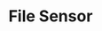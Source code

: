 ---
title: File Sensor
weight: 1
variants: +flyte -serverless -byoc -byok
layout: py_example
example_file: /external/unionai-examples/flyte-integrations/flyte-connectors/sensor/sensor/file_sensor_example.py
---